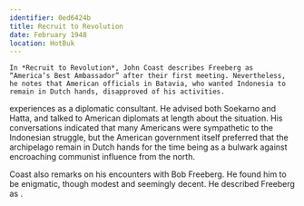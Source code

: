 ```yaml
---
identifier: 0ed6424b
title: Recruit to Revolution
date: February 1948 
location: HotBuk
---
```


``` {.synopsis}
In *Recruit to Revolution*, John Coast describes Freeberg as “America’s Best Ambassador” after their first meeting. Nevertheless, he notes that American officials in Batavia, who wanted Indonesia to remain in Dutch hands, disapproved of his activities. 
```

experiences as a diplomatic consultant. He advised both Soekarno and
Hatta, and talked to American diplomats at length about the situation.
His conversations indicated that many Americans were sympathetic to the
Indonesian struggle, but the American government itself preferred that
the archipelago remain in Dutch hands for the time being as a bulwark
against encroaching communist influence from the north.

Coast also remarks on his encounters with Bob Freeberg. He found him to
be enigmatic, though modest and seemingly decent. He described Freeberg
as .
